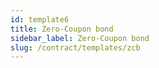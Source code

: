 ```yaml
---
id: template6
title: Zero-Coupon bond
sidebar_label: Zero-Coupon bond
slug: /contract/templates/zcb
---
```

